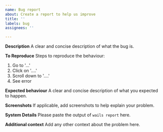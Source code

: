 ```yaml
---
name: Bug report
about: Create a report to help us improve
title: ''
labels: bug
assignees: ''

---
```


**Description**
A clear and concise description of what the bug is.

**To Reproduce**
Steps to reproduce the behaviour:
1. Go to '...'
2. Click on '....'
3. Scroll down to '....'
4. See error

**Expected behaviour**
A clear and concise description of what you expected to happen.

**Screenshots**
If applicable, add screenshots to help explain your problem.

**System Details**
Please paste the output of `wails report` here.

**Additional context**
Add any other context about the problem here.
